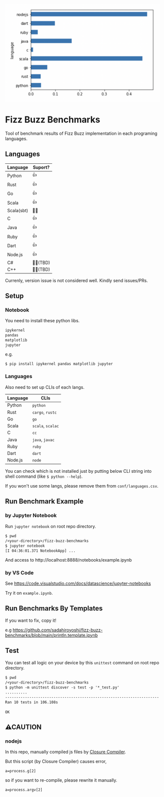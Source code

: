 
![alt text](./result.png)

# Fizz Buzz Benchmarks

Tool of benchmark results of Fizz Buzz implementation in each programing languages.

## Languages

|  Language  |  Suport?  |
| ---- | ---- |
|  Python  |  👍  |
|  Rust  |  👍  |
|  Go  |  👍  |
|  Scala  |  👍  |
|  Scala(sbt)  |  🙅‍♂️  |
|  C  |  👍  |
|  Java  |  👍  |
|  Ruby  |  👍  |
|  Dart  |  👍  |
|  Node.js  |  👍  |
|  C#  |  🙇‍♂️(TBD)  |
|  C++  |  🙇‍♂️(TBD)  |

Currenly, version issue is not considered well. Kindly send issues/PRs.

## Setup

### Notebook

You need to install these python libs.
```
ipykernel
pandas
matplotlib
jupyter
```

e.g.
```
$ pip install ipykernel pandas matplotlib jupyter
```

### Languages

Also need to set up CLIs of each langs.

|  Language  |  CLIs  |
| ---- | ---- |
|  Python  |  `python`  |
|  Rust  |  `cargo`, `rustc`  |
|  Go  |  `go`  |
|  Scala  |  `scala`, `scalac`  |
|  C  |  `cc`  |
|  Java  |  `java`, `javac`  |
|  Ruby  |  `ruby`  |
|  Dart  |  `dart`  |
|  Node.js  |  `node`  |

You can check which is not installed just by putting below CLI string into shell command (like `$ python --help`).

If you won't use some langs, please remove them from `conf/languages.csv`.

## Run Benchmark Example

### by Jupyter Notebook

Run `jupyter notebook` on root repo directory.
```
$ pwd
/<your-directory>/fizz-buzz-benchmarks
$ jupyter notebook
[I 04:36:01.371 NotebookApp] ...
```

And access to http://localhost:8888/notebooks/example.ipynb

### by VS Code

See https://code.visualstudio.com/docs/datascience/jupyter-notebooks

Try it on `example.ipynb`.

## Run Benchmarks By Templates

If you want to fix, copy it!

e.g https://github.com/sadahiroyoshi/fizz-buzz-benchmarks/blob/main/println.template.ipynb

## Test

You can test all logic on your device by this `unittest` command on root repo directory.

```
$ pwd
/<your-directory>/fizz-buzz-benchmarks
$ python -m unittest discover -s test -p '*_test.py'
..........
----------------------------------------------------------------------
Ran 10 tests in 106.108s

OK
```

## ⚠CAUTION

### nodejs

In this repo, manually compiled js files by [Closure Compiler](https://closure-compiler.appspot.com/).

But this script (by Closure Compiler) causes error,
```
a=process.g[2]
```
so if you want to re-compile, please rewrite it manually.
```
a=process.argv[2]
```
